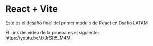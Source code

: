 # React + Vite

Este es el desafío final del primer modulo de React en Dsafío LATAM

El Link del vídeo de la prueba es el siguiente:
https://youtu.be/JxJrSR5_M4M
